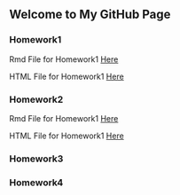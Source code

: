 ## Welcome to My GitHub Page

### Homework1
Rmd File for Homework1 [Here](Homework1/Homework1.Rmd)

HTML File for Homework1 [Here](https://bu-ie-360.github.io/spring22-UgurKumcu/Homework1/Homework1.html)
### Homework2
Rmd File for Homework1 [Here](Homework2/Homework2.Rmd)

HTML File for Homework1 [Here](https://bu-ie-360.github.io/spring22-UgurKumcu/Homework2/Homework2.html)
### Homework3

### Homework4
